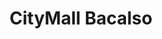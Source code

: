 ---
title: "CityMall Bacalso"
url: /cebu-city/citymall-bacalso-natalio-bacalso-avenue/
shop: mall
---
